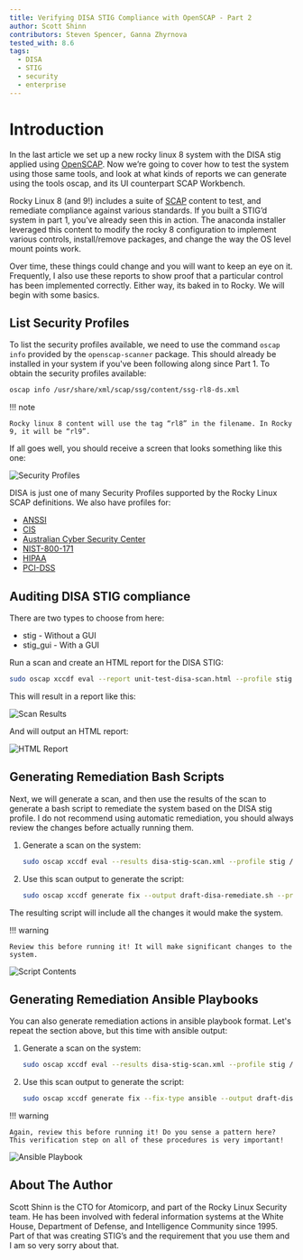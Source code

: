 ```yaml
---
title: Verifying DISA STIG Compliance with OpenSCAP - Part 2
author: Scott Shinn
contributors: Steven Spencer, Ganna Zhyrnova
tested_with: 8.6
tags:
  - DISA
  - STIG
  - security
  - enterprise
---
```


# Introduction

In the last article we set up a new rocky linux 8 system with the DISA stig applied using [OpenSCAP](https://www.openscap.org). Now we’re going to cover how to test the system using those same tools, and look at what kinds of reports we can generate using the tools oscap, and its UI counterpart SCAP Workbench.

Rocky Linux 8 (and 9!) includes a suite of [SCAP](https://csrc.nist.gov/projects/security-content-automation-protocol) content to test, and remediate compliance against various standards. If you built a STIG’d system in part 1, you’ve already seen this in action. The anaconda installer leveraged this content to modify the rocky 8 configuration to implement various controls, install/remove packages, and change the way the OS level mount points work.

Over time, these things could change and you will want to keep an eye on it. Frequently, I also use these reports to show proof that a particular control has been implemented correctly. Either way, its baked in to Rocky. We will begin with some basics.

## List Security Profiles

To list the security profiles available, we need to use the command `oscap info` provided by the `openscap-scanner` package. This should already be installed in your system if you've been following along since Part 1.  To obtain the security profiles available:

```bash
oscap info /usr/share/xml/scap/ssg/content/ssg-rl8-ds.xml
```

!!! note

    Rocky linux 8 content will use the tag “rl8” in the filename. In Rocky 9, it will be “rl9”.

If all goes well, you should receive a screen that looks something like this one:

![Security Profiles](images/disa_stig_pt2_img1.jpg)

DISA is just one of many Security Profiles supported by the Rocky Linux SCAP definitions. We also have profiles for:

* [ANSSI](https://cyber.gouv.fr/en)
* [CIS](https://cisecurity.org)
* [Australian Cyber Security Center](https://cyber.gov.au)
* [NIST-800-171](https://csrc.nist.gov/publications/detail/sp/800-171/rev-2/final)
* [HIPAA](https://www.hhs.gov/hipaa/for-professionals/security/laws-regulations/index.html)
* [PCI-DSS](https://www.pcisecuritystandards.org/)

## Auditing DISA STIG compliance

There are two types to choose from here:

* stig - Without a GUI
* stig_gui - With a GUI

Run a scan and create an HTML report for the DISA STIG:

```bash
sudo oscap xccdf eval --report unit-test-disa-scan.html --profile stig /usr/share/xml/scap/ssg/content/ssg-rl8-ds.xml
```

This will result in a report like this:

![Scan Results](images/disa_stig_pt2_img2.jpg)

And will output an HTML report:

![HTML Report](images/disa_stig_pt2_img3.jpg)

## Generating Remediation Bash Scripts

Next, we will generate a scan, and then use the results of the scan to generate a bash script to remediate the system based on the DISA stig profile. I do not recommend using automatic remediation, you should always review the changes before actually running them.

1) Generate a scan on the system:

    ```bash
    sudo oscap xccdf eval --results disa-stig-scan.xml --profile stig /usr/share/xml/scap/ssg/content/ssg-rl8-ds.xml
    ```

2) Use this scan output to generate the script:

    ```bash
    sudo oscap xccdf generate fix --output draft-disa-remediate.sh --profile stig disa-stig-scan.xml
    ```

The resulting script will include all the changes it would make the system.

!!! warning

    Review this before running it! It will make significant changes to the system. 

![Script Contents](images/disa_stig_pt2_img4.jpg)

## Generating Remediation Ansible Playbooks

You can also generate remediation actions in ansible playbook format. Let's repeat the section above, but this time with ansible output:

1) Generate a scan on the system:

    ```bash
    sudo oscap xccdf eval --results disa-stig-scan.xml --profile stig /usr/share/xml/scap/ssg/content/ssg-rl8-ds.xml
    ```

2) Use this scan output to generate the script:

    ```bash
    sudo oscap xccdf generate fix --fix-type ansible --output draft-disa-remediate.yml --profile stig disa-stig-scan.xml
    ```

!!! warning

    Again, review this before running it! Do you sense a pattern here? This verification step on all of these procedures is very important!

![Ansible Playbook](images/disa_stig_pt2_img5.jpg)

## About The Author

Scott Shinn is the CTO for Atomicorp, and part of the Rocky Linux Security team. He has been involved with federal information systems at
the White House, Department of Defense, and Intelligence Community since 1995. Part of that was creating STIG’s and the requirement
that you use them and I am so very sorry about that.
